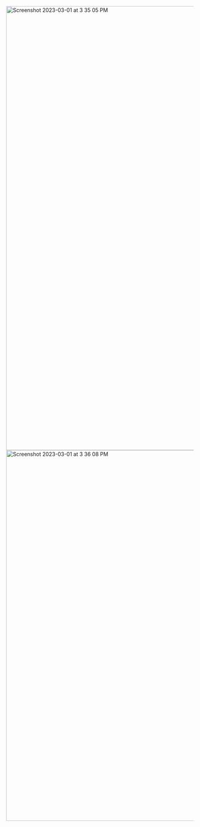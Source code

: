 <img width="1188" alt="Screenshot 2023-03-01 at 3 35 05 PM" src="https://user-images.githubusercontent.com/124174603/222259201-dd01ac60-4e8e-405e-8568-e5421731da43.png">

<img width="992" alt="Screenshot 2023-03-01 at 3 36 08 PM" src="https://user-images.githubusercontent.com/124174603/222259402-75ea9e8f-98bb-4ace-ac6d-cd7c9c3dce8d.png">
